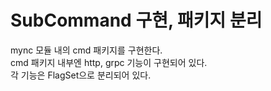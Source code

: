 # SubCommand 구현, 패키지 분리
mync 모듈 내의 cmd 패키지를 구현한다.<br>
cmd 패키지 내부엔 http, grpc 기능이 구현되어 있다.<br>
각 기능은 FlagSet으로 분리되어 있다.
